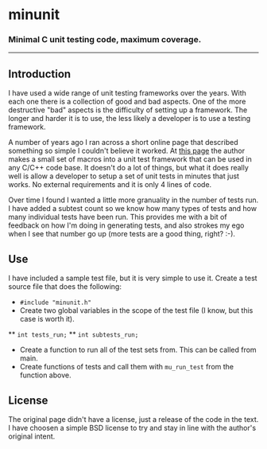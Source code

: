 # minunit
### Minimal C unit testing code, maximum coverage.

---

## Introduction

I have used a wide range of unit testing frameworks over the years.  With each one there is a collection of good and bad aspects.  One of the more destructive "bad" aspects is the difficulty of setting up a framework.  The longer and harder it is to use, the less likely a developer is to use a testing framework.

A number of years ago I ran across a short online page that described something so simple I couldn't believe it worked.  At [this page](http://www.jera.com/techinfo/jtns/jtn002.html) the author makes a small set of macros into a unit test framework that can be used in any C/C++ code base.  It doesn't do a lot of things, but what it does really well is allow a developer to setup a set of unit tests in minutes that just works.  No external requirements and it is only 4 lines of code.

Over time I found I wanted a little more granuality in the number of tests run.  I have added a subtest count so we know how many types of tests and how many individual tests have been run.  This provides me with a bit of feedback on how I'm doing in generating tests, and also strokes my ego when I see that number go up (more tests are a good thing, right? :-).

## Use

I have included a sample test file, but it is very simple to use it.  Create a test source file that does the following:

* `#include "minunit.h"`
* Create two global variables in the scope of the test file (I know, but this case is worth it).

** `int tests_run;`
** `int subtests_run;`

* Create a function to run all of the test sets from.  This can be called from main.
* Create functions of tests and call them with `mu_run_test` from the function above.



## License

The original page didn't have a license, just a release of the code in the text.  I have choosen a simple BSD license to try and stay in line with the author's original intent.

